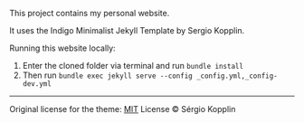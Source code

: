 This project contains my personal website.

It uses the Indigo Minimalist Jekyll Template by Sergio Kopplin.

Running this website locally:

1. Enter the cloned folder via terminal and run `bundle install`
2. Then run `bundle exec jekyll serve --config _config.yml,_config-dev.yml`

---

Original license for the theme: [MIT](http://kopplin.mit-license.org/) License © Sérgio Kopplin
